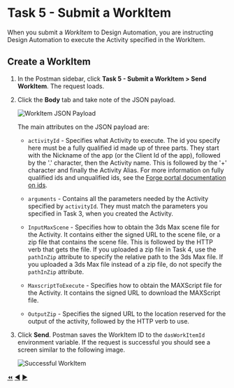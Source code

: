 # Task 5 - Submit a WorkItem

When you submit a *WorkItem* to Design Automation, you are instructing Design Automation to execute the Activity specified in the WorkItem.


## Create a WorkItem

1. In the Postman sidebar, click **Task 5 - Submit a WorkItem > Send WorkItem**. The request loads.

2. Click the **Body** tab and take note of the JSON payload.

    ![WorkItem JSON Payload](../images/task5-workitem_json_payload.png "WorkItem JSON Payload")

    The main attributes on the JSON payload are:

    - `activityId` - Specifies what Activity to execute. The id you specify here must be a fully qualified id made up of three parts. They start with the Nickname of the app (or the Client Id of the app), followed by the '.' character, then the Activity name. This is followed by the '+' character and finally the Activity Alias. For more information on fully qualified ids and unqualified ids, see the [Forge portal documentation on ids](https://forge.autodesk.com/en/docs/design-automation/v3/developers_guide/aliases-and-ids/#ids).

    - `arguments` - Contains all the parameters needed by the Activity specified by `activityId`. They must match the parameters you specified in Task 3, when you created the Activity.

    - `InputMaxScene` - Specifies how to obtain the 3ds Max scene file for the Activity. It contains either the signed URL to the scene file, or a zip file that contains the scene file. This is followed by the HTTP verb that gets the file. If you uploaded a zip file in Task 4, use the `pathInZip` attribute to specify the relative path to the 3ds Max file. If you uploaded a 3ds Max file instead of a zip file, do not specify the `pathInZip` attribute.

    - `MaxscriptToExecute` - Specifies how to obtain the MAXScript file for the Activity. It contains the signed URL to download the MAXScript file.

    - `OutputZip` - Specifies the signed URL to the location reserved for the output of the activity, followed by the HTTP verb to use.

3. Click **Send**. Postman saves the WorkItem ID to the `dasWorkItemId` environment variable. If the request is successful you should see a screen similar to the following image.

    ![Successful WorkItem](../images/task5-result_url.png "Successful WorkItem")


[:rewind:](../readme.md "readme.md") [:arrow_backward:](task-4.md "Previous task") [:arrow_forward:](task-6.md "Next task")
